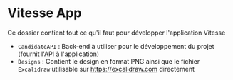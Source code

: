 # Vitesse App

Ce dossier contient tout ce qu'il faut pour développer l'application Vitesse

- `CandidateAPI` : Back-end à utiliser pour le développement du projet (fournit l'API à l'application)
- `Designs` : Contient le design en format PNG ainsi que le fichier `Excalidraw` utilisable sur <https://excalidraw.com> directement


